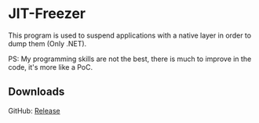 # JIT-Freezer
This program is used to suspend applications with a native layer in order to dump them (Only .NET).

PS: My programming skills are not the best, there is much to improve in the code, it's more like a PoC.

## Downloads
GitHub: [Release](https://github.com/ZrCulillo/JIT-Freezer/releases/download/1.0/JITFreezer.zip)


